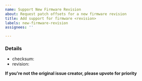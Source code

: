 ```yaml
---
name: Support New Firmware Revision
about: Request patch offsets for a new firmware revision
title: Add support for firmware <revision>
labels: new-firmware-revision
assignees: ''

---
```


### Details
- checksum: <checksum>
- revision: <revision>

**If you're not the original issue creator, please upvote for priority**
